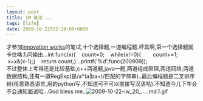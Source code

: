 ```yaml
---
layout: post
title: IW 笔试....
tags: [life]
date: 2009-10-22T22:19:00+0800
---
```


  
才参加[innovation works][]的笔试,十个选择题,一道编程题.杯具啊,第一个选择题就卡住咯.1.问输出...int func(x)\{    count=0;    while(x!=0)\{        count+=1;        x=x&(x-1);\}    return count;\}...printf('%d',func(200909));  
不过整体上考得还是比较基础,c++两道题,java一题,两道组成原理,两道网络,两道数据结构,还有一道RegExp(是/a\*(a|ba+)/匹配的字符串)..最后编程题是二叉排序树(任意熟悉语言,用的python写,不知道可不可以直接写汉语哈).不知道今儿下午会不会通知面试哈...God bless me..![2009-10-22-iw_20_.....md.1.gif][]


[innovation works]: http://www.innovation-works.com/
[2009-10-22-iw_20_.....md.1.gif]: {{site.baseurl}}/assets/2009-10-22-iw%20笔试.....md.1.gif